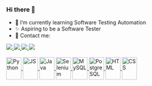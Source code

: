 ### Hi there 👋

- 🌱 I’m currently learning Software Testing Automation
- ✨ Aspiring to be a Software Tester
- 📧 Contact me:
 
<div>
  <a href="https://www.linkedin.com/in/luiza-sirianni/" target="_blank"><img src="https://img.shields.io/badge/LinkedIn-0077B5?style=for-the-badge&logo=linkedin&logoColor=white" target="_blank">
  <a href="mailto:lu.sirianni@gmail.com" target="_blank"><img src="https://img.shields.io/badge/Gmail-D14836?style=for-the-badge&logo=gmail&logoColor=white"_blank">
  <a href="https://www.instagram.com/luizasirianni/" target="_blank"><img src="https://img.shields.io/badge/Instagram-E4405F?style=for-the-badge&logo=instagram&logoColor=white" target="_blank">
  <a href="https://twitter.com/luizasirianni" target="_blank"><img src="https://img.shields.io/badge/Twitter-1DA1F2?style=for-the-badge&logo=twitter&logoColor=white"_blank">
  
  
</div>

<div style="display: inline_block"><br>
  <img align="center" alt="Python" height="60" width="40" src="https://cdn.jsdelivr.net/gh/devicons/devicon/icons/python/python-original-wordmark.svg">
  <img align="center" alt="JS" height="60" width="40" src="https://cdn.jsdelivr.net/gh/devicons/devicon/icons/javascript/javascript-original.svg">
 <img align="center" alt="Java" height="60" width="40" src="https://cdn.jsdelivr.net/npm/devicons@1.8.0/!SVG/java.svg">
  <img align="center" alt="Selenium" height="60" width="40" src="https://cdn.jsdelivr.net/gh/devicons/devicon/icons/selenium/selenium-original.svg">
  <img align="center" alt="MySQL" height="60" width="40" src="https://cdn.jsdelivr.net/gh/devicons/devicon/icons/mysql/mysql-original.svg">
  <img align="center" alt="PostgreSQL" height="60" width="40" src="https://cdn.jsdelivr.net/gh/devicons/devicon/icons/postgresql/postgresql-original-wordmark.svg">
  <img align="center" alt="HTML" height="60" width="40" src="https://cdn.jsdelivr.net/gh/devicons/devicon/icons/html5/html5-original-wordmark.svg">
  <img align="center" alt="CSS" height="60" width="40" src="https://cdn.jsdelivr.net/gh/devicons/devicon/icons/css3/css3-original-wordmark.svg">
</div>  



<!--


- 👯 I’m looking to collaborate on ...
- 🤔 I’m looking for help with ...
- 💬 Ask me about ...
- 📫 How to reach me: ...
- 😄 Pronouns: ...
- ⚡ Fun fact: ...
-->
